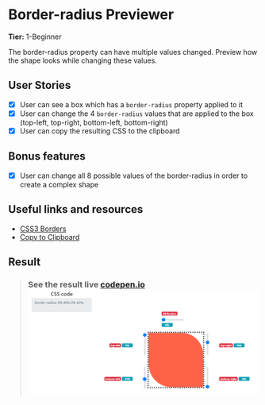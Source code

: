 # Border-radius Previewer

**Tier:** 1-Beginner

The border-radius property can have multiple values changed. Preview how the shape looks while changing these values.

## User Stories

- [x] User can see a box which has a `border-radius` property applied to it
- [x] User can change the 4 `border-radius` values that are applied to the box (top-left, top-right, bottom-left, bottom-right)
- [x] User can copy the resulting CSS to the clipboard

## Bonus features

- [x] User can change all 8 possible values of the border-radius in order to create a complex shape

## Useful links and resources

- [CSS3 Borders](https://www.w3schools.com/css/css3_borders.asp)
- [Copy to Clipboard](https://www.w3schools.com/howto/howto_js_copy_clipboard.asp)

## Result

> ### See the result live [codepen.io](https://codepen.io/apsampaio/full/LYVxBoV) [![codepen.io](https://github.com/apsampaio/App-Ideas-Challenge/blob/master/Border%20Radius%20Previewer/img/prev.png?raw=true)](https://codepen.io/apsampaio/full/LYVxBoV)
